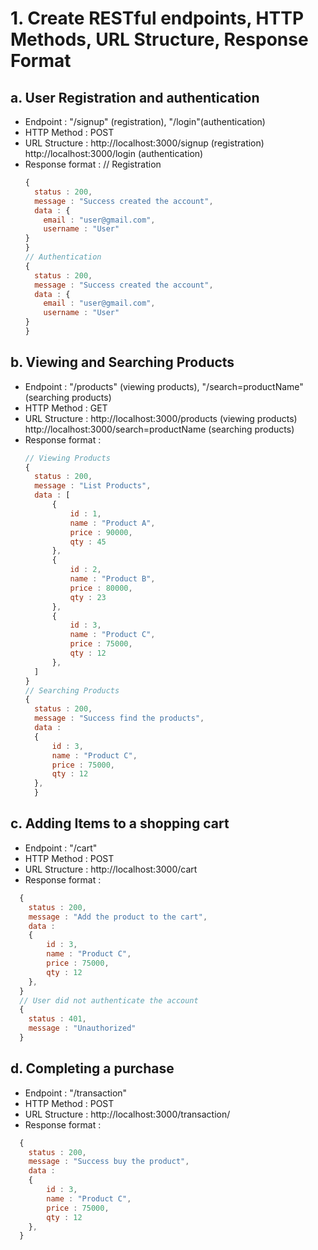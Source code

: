 # 1. Create RESTful endpoints, HTTP Methods, URL Structure, Response Format

## a. User Registration and authentication

- Endpoint : "/signup" (registration), "/login"(authentication)
- HTTP Method : POST
- URL Structure : http://localhost:3000/signup (registration)
  http://localhost:3000/login (authentication)
- Response format :
  // Registration
  ```javascript
  {
    status : 200,
    message : "Success created the account",
    data : {
      email : "user@gmail.com",
      username : "User"
  }
  }
  // Authentication
  {
    status : 200,
    message : "Success created the account",
    data : {
      email : "user@gmail.com",
      username : "User"
  }
  }
  ```

## b. Viewing and Searching Products

- Endpoint : "/products" (viewing products), "/search=productName" (searching products)
- HTTP Method : GET
- URL Structure : http://localhost:3000/products (viewing products)
  http://localhost:3000/search=productName (searching products)
- Response format :
  ```javascript
  // Viewing Products
  {
    status : 200,
    message : "List Products",
    data : [
        {
            id : 1,
            name : "Product A",
            price : 90000,
            qty : 45
        },
        {
            id : 2,
            name : "Product B",
            price : 80000,
            qty : 23
        },
        {
            id : 3,
            name : "Product C",
            price : 75000,
            qty : 12
        },
    ]
  }
  // Searching Products
  {
    status : 200,
    message : "Success find the products",
    data :
    {
        id : 3,
        name : "Product C",
        price : 75000,
        qty : 12
    },
    }
  ```

## c. Adding Items to a shopping cart

- Endpoint : "/cart"
- HTTP Method : POST
- URL Structure : http://localhost:3000/cart
- Response format :

```javascript
  {
    status : 200,
    message : "Add the product to the cart",
    data :
    {
        id : 3,
        name : "Product C",
        price : 75000,
        qty : 12
    },
  }
  // User did not authenticate the account
  {
    status : 401,
    message : "Unauthorized"
  }
```

## d. Completing a purchase

- Endpoint : "/transaction"
- HTTP Method : POST
- URL Structure : http://localhost:3000/transaction/
- Response format :

```javascript
  {
    status : 200,
    message : "Success buy the product",
    data :
    {
        id : 3,
        name : "Product C",
        price : 75000,
        qty : 12
    },
  }
```
